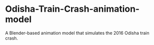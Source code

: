 # Odisha-Train-Crash-animation-model
A Blender-based animation model that simulates the 2016 Odisha train crash.
